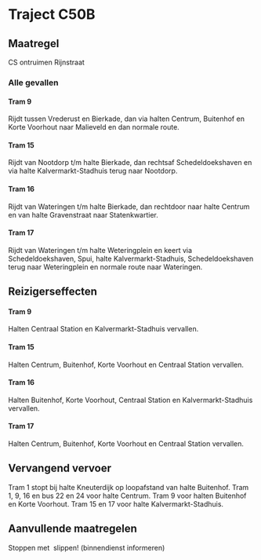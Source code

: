 # Traject C50B
## Maatregel
CS ontruimen Rijnstraat

### Alle gevallen

#### Tram 9
Rijdt tussen Vrederust en Bierkade, dan via halten Centrum, Buitenhof en Korte Voorhout naar Malieveld en dan normale route.

#### Tram 15
Rijdt van Nootdorp t/m halte Bierkade, dan rechtsaf Schedeldoekshaven en via halte Kalvermarkt-Stadhuis terug naar Nootdorp.

#### Tram 16
Rijdt van Wateringen t/m halte Bierkade, dan rechtdoor naar halte Centrum en van halte Gravenstraat naar Statenkwartier.

#### Tram 17
Rijdt van Wateringen t/m halte Weteringplein en keert via Schedeldoekshaven, Spui, halte Kalvermarkt-Stadhuis, Schedeldoekshaven terug naar Weteringplein en normale route naar Wateringen.

## Reizigerseffecten

#### Tram 9
Halten Centraal Station en Kalvermarkt-Stadhuis vervallen.

#### Tram 15
Halten Centrum, Buitenhof, Korte Voorhout en Centraal Station vervallen.

#### Tram 16
Halten Buitenhof, Korte Voorhout, Centraal Station en Kalvermarkt-Stadhuis vervallen.

#### Tram 17
Halten Centrum, Buitenhof, Korte Voorhout en Centraal Station vervallen.

## Vervangend vervoer
Tram 1 stopt bij halte Kneuterdijk op loopafstand van halte Buitenhof.
Tram 1, 9, 16 en bus 22 en 24 voor halte Centrum.
Tram 9 voor halten Buitenhof en Korte Voorhout.
Tram 15 en 17 voor halte Kalvermarkt-Stadhuis.

## Aanvullende maatregelen
Stoppen met  slippen! (binnendienst informeren)
